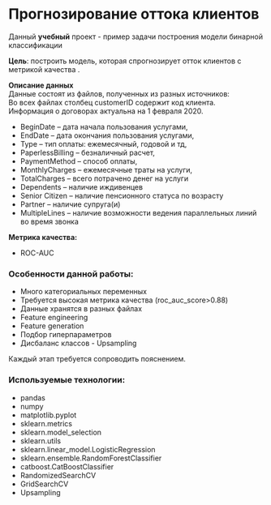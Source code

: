 # Прогнозирование оттока клиентов

Данный **учебный** проект - пример задачи построения модели бинарной классификации

**Цель**: построить модель, которая спрогнозирует отток клиентов с метрикой качества .

**Описание данных**    
Данные состоят из файлов, полученных из разных источников:  
Во всех файлах столбец customerID содержит код клиента.  
Информация о договорах актуальна на 1 февраля 2020.


- BeginDate – дата начала пользования услугами,  
- EndDate – дата окончания пользования услугами,  
- Type – тип оплаты: ежемесячный, годовой и тд,  
- PaperlessBilling – безналичный расчет,  
- PaymentMethod – способ оплаты,  
- MonthlyCharges – ежемесячные траты на услуги,  
- TotalCharges – всего потрачено денег на услуги  
- Dependents – наличие иждивенцев  
- Senior Citizen – наличие пенсионного статуса по возрасту  
- Partner – наличие супруга(и)  
- MultipleLines – наличие возможности ведения параллельных линий во время звонка  

**Метрика качества:**
- ROC-AUC


### Особенности данной работы:

- Много категориальных переменных
- Требуется высокая метрика качества (roc_auc_score>0.88)
- Данные хранятся в разных файлах 
- Feature engineering
- Feature generation
- Подбор гиперпараметров
- Дисбаланс классов - Upsampling
  
Каждый этап требуется сопроводить пояснением.  

### Используемые технологии:

* pandas
* numpy
* matplotlib.pyplot
* sklearn.metrics
* sklearn.model_selection
* sklearn.utils
* sklearn.linear_model.LogisticRegression
* sklearn.ensemble.RandomForestClassifier
* catboost.CatBoostClassifier
* RandomizedSearchCV
* GridSearchCV
* Upsampling
